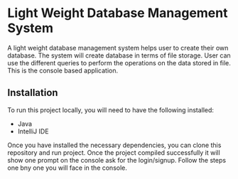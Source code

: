 # Light Weight Database Management System

A light weight database management system helps user to create their own database. The system will create database in terms of file storage. User can use the different queries to perform the operations on the data stored in file. This is the console based application.

## Installation

To run this project locally, you will need to have the following installed:

- Java
- IntelliJ IDE

Once you have installed the necessary dependencies, you can clone this repository and run project. Once the project compiled successfully it will show one prompt on the console ask for the login/signup. Follow the steps one bny one you will face in the console.